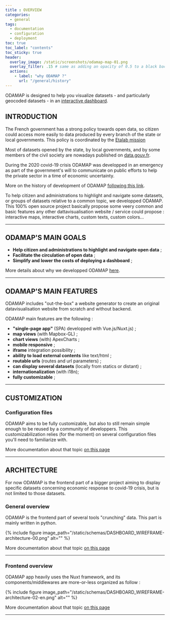 ```yaml
---
title : OVERVIEW
categories:
  - general
tags:
  - documentation
  - configuration
  - deployment
toc: true
toc_label: "contents"
toc_sticky: true
header:
  overlay_image: /static/screenshots/odamap-map-01.png
  overlay_filter: .15 # same as adding an opacity of 0.5 to a black background
  actions:
    - label: "why ODAMAP ?"
      url: "/general/history"
---
```


ODAMAP is designed to help you visualize datasets - and particularly geocoded datasets - in an [interactive dashboard](https://aides-entreprises.data.gouv.fr/).

## INTRODUCTION

The French government has a strong policy towards open data, so citizen could access more easily to data produced by every branch of the state or local governments. This policy is coordinated by the [Etalab mission](https://www.etalab.gouv.fr/qui-sommes-nous)

Most of datasets opened by the state, by local governments, and by some members of the civil society are nowadays published on [data.gouv.fr](https://data.gouv.fr/).

During the 2020 covid-19 crisis ODAMAP was developped in an emergency as part of the government's will to communicate on public efforts to help the private sector in a time of economic uncertainty.

More on the history of development of ODAMAP [following this link]({{site.base_url}}/history).

To help citizen and administrations to highlight and navigate some datasets, or groups of datasets relative to a common topic, we developped ODAMAP. This 100% open source project basically propose some veery common and basic features any other dattavisualisation website / service could propose : interactive maps, interactive charts, custom texts, custom colors...

---

## ODAMAP'S MAIN GOALS

- **Help citizen and administrations to highlight and navigate open data** ; 
- **Facilitate the circulation of open data** ; 
- **Simplify and lower the costs of deploying a dashboard** ;

More details about why we developped ODAMAP [here]({{site.baseurl}}/history).

---

## ODAMAP'S MAIN FEATURES 

ODAMAP includes "out-the-box" a website generator to create an original datavisualisation website from scratch and without backend.

ODAMAP main features are the following :

- **"single-page app"** (SPA) developped with Vue.js/Nuxt.js) ;
- **map views** (with Mapbox-GL) ;
- **chart views** (with) ApexCharts ;
- **mobile responsive** ;
- **iframe** integration possibility ;
- **ability to load external contents** like text/html ;
- **routable urls** (routes and url parameters) ;
- **can display several datasets** (locally from statics or distant) ;
- **internationalization** (with i18n);
- **fully customizable** ;

---

## CUSTOMIZATION

### Configuration files

ODAMAP aims to be fully customizable, but also to still remain simple enough to be reused by a community of developpers. This customizabilization relies (for the moment) on several configuration files you'll need to familiarize with.

More documentation about that topic [on this page]({{site.baseurl}}/configuration/config-configs)

---

## ARCHITECTURE

For now ODAMAP is the frontend part of a bigger project aiming to display specific datasets concerning economic response to covid-19 crisis, but is not limited to those datasets.

### General overview

ODAMAP is the frontend part of several tools "crunching" data. This part is mainly written in python.

{% include figure image_path="/static/schemas/DASHBOARD_WIREFRAME-architecture-00.png" alt="" %}

More documentation about that topic [on this page]({{site.baseurl}}/configuration/config-overview)

---
### Frontend overview

ODAMAP app heavily uses the Nuxt framework, and its components/middlewares are more-or-less organized as follow :

{% include figure image_path="/static/schemas/DASHBOARD_WIREFRAME-architecture-02-en.png" alt="" %}

More documentation about that topic [on this page]({{site.baseurl}}/configuration/config-configs/#datavisualisation-configuration-files)

---

<br>
<br>
